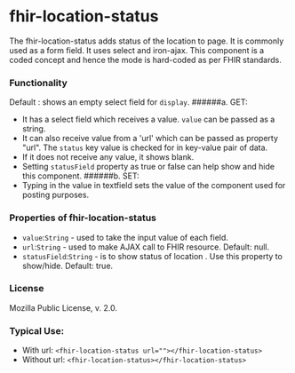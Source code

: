 # fhir-location-status

The fhir-location-status adds status of the location to page. It is commonly used 
 as a form field. It uses select and iron-ajax. This component is a coded concept and hence the mode is hard-coded as per FHIR standards.

### Functionality
  Default : shows an empty select field for `display`. 
 ######a. GET:
 * It has a select field which receives a value. `value` can be passed as a string.
 * It can also receive value from a 'url' which can be passed as property "url". The `status` key value is checked for  in key-value pair of data.
  * If it does not receive any value, it shows blank.
 * Setting `statusField` property as true or false can help show and hide this component.
 ######b. SET:
 * Typing in the value in textfield sets the value of the component used for posting purposes.

### Properties of fhir-location-status
 * `value`:`String` - used to take the input value of each field.
 * `url`:`String` - used to make AJAX call to FHIR resource. Default: null.
 * `statusField`:`String` - is to show status of location . Use this property to show/hide. Default: true.
 ### License
 Mozilla Public License, v. 2.0.
 
 ### Typical Use:
 * With url:
 `<fhir-location-status url=""></fhir-location-status>`
 * Without url:
  `<fhir-location-status></fhir-location-status>`
